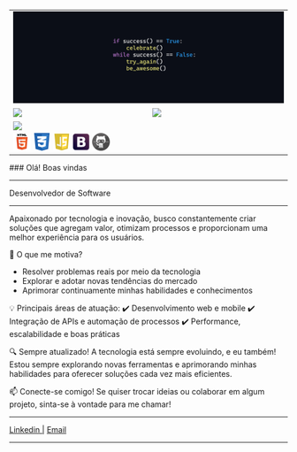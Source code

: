 <center>
<table style="border:0px solid black;">
  <tr>
    <td colspan=2 align=center>
      <img src="https://github.com/CaioCostaC/CaioCostaC/blob/c1d91dd6a3a51519278b5e383f75d8ddf4603ea5/img/Fundo.png" />
    </td>
  </tr>
    <tr>
        <td colspan=><img height="180em" src="https://github-readme-stats.vercel.app/api/top-langs/?username=CaioCostaC&layout=compact&langs_count=7&theme=dark" /></td>
        <td colspan=><img height="180em" src="https://github-readme-stats.vercel.app/api?username=CaioCostaC&show_icons=true&theme=dark&include_all_commits=true&count_private=true" /></td>
    </tr> 
    <tr>
        <td colspan=2><img align="left" src="https://komarev.com/ghpvc/?username=CaioCostaC&color=blue&style=flat" /></td>
    </tr>
    <tr>
        <td colspan=2>
        <img width="32px" height="32px" src="https://github.com/CaioCostaC/CaioCostaC/blob/6fb9ce699ec68ccd851a8bf0eab8e45c7ef71717/img/html5.png"/>
        <img width="32px" height="32px" src="https://github.com/CaioCostaC/CaioCostaC/blob/6fb9ce699ec68ccd851a8bf0eab8e45c7ef71717/img/css.png"/>
        <img width="32px" height="32px" src="https://github.com/CaioCostaC/CaioCostaC/blob/6fb9ce699ec68ccd851a8bf0eab8e45c7ef71717/img/javascript.png"/>
        <img width="32px" height="32px" src="https://github.com/CaioCostaC/CaioCostaC/blob/6fb9ce699ec68ccd851a8bf0eab8e45c7ef71717/img/bootstrap.png"/>
        <img width="32px" height="32px" src="https://github.com/CaioCostaC/CaioCostaC/blob/6fb9ce699ec68ccd851a8bf0eab8e45c7ef71717/img/github.png"/>
    </tr>
</table>
</center>
### Olá! Boas vindas

---
Desenvolvedor de Software

---

Apaixonado por tecnologia e inovação, busco constantemente criar soluções que agregam valor, otimizam processos e proporcionam uma melhor experiência para os usuários.

🚀 O que me motiva?

- Resolver problemas reais por meio da tecnologia
- Explorar e adotar novas tendências do mercado
- Aprimorar continuamente minhas habilidades e conhecimentos

💡 Principais áreas de atuação:
✔️ Desenvolvimento web e mobile
✔️ Integração de APIs e automação de processos
✔️ Performance, escalabilidade e boas práticas

🔍 Sempre atualizado!
A tecnologia está sempre evoluindo, e eu também! Estou sempre explorando novas ferramentas e aprimorando minhas habilidades para oferecer soluções cada vez mais eficientes.

📫 Conecte-se comigo!
Se quiser trocar ideias ou colaborar em algum projeto, sinta-se à vontade para me chamar!

---

<a href="https://www.linkedin.com/in/caio-costa-428b57223/">Linkedin |</a>
[Email](caiohenriquecosta04@gmail.com)  

---
